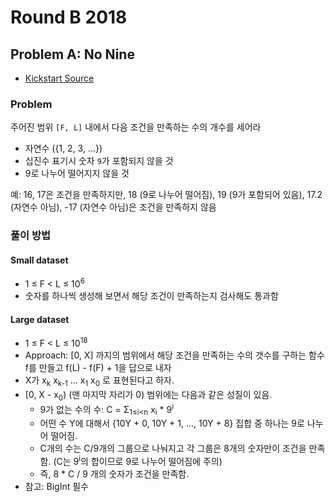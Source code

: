 # Round B 2018

## Problem A: No Nine
* [Kickstart Source](https://codingcompetitions.withgoogle.com/kickstart/round/0000000000050ff4/0000000000051183)

### Problem
주어진 범위 `[F, L]` 내에서 다음 조건을 만족하는 수의 개수를 세어라
 * 자연수 ({1, 2, 3, ...})
 * 십진수 표기시 숫자 `9`가 포함되지 않을 것
 * 9로 나누어 떨어지지 않을 것

예: 16, 17은 조건을 만족하지만, 18 (9로 나누어 떨어짐), 19 (9가 포함되어 있음), 17.2 (자연수 아님), -17 (자연수 아님)은 조건을 만족하지 않음

### 풀이 방법

#### Small dataset
* 1 ≤ F < L ≤ 10<sup>6</sup>
* 숫자를 하나씩 생성해 보면서 해당 조건이 만족하는지 검사해도 통과함

#### Large dataset
* 1 ≤ F < L ≤ 10<sup>18</sup>
* Approach: [0, X] 까지의 범위에서 해당 조건을 만족하는 수의 갯수를 구하는 함수 f를 만들고 f(L) - f(F) + 1을 답으로 내자
* X가 x<sub>k</sub> x<sub>k-1</sub> ... x<sub>1</sub> x<sub>0</sub> 로 표현된다고 하자.
* [0, X - x<sub>0</sub>) (맨 마지막 자리가 0) 범위에는 다음과 같은 성질이 있음.
  - 9가 없는 수의 수: C = Σ<sub>1≤i<n</sub> x<sub>i</sub> * 9<sup>i</sup>
  - 어떤 수 Y에 대해서 {10Y + 0, 10Y + 1, ..., 10Y + 8} 집합 중 하나는 9로 나누어 떨어짐.
  - C개의 수는 C/9개의 그룹으로 나눠지고 각 그룹은 8개의 숫자만이 조건을 만족함. (C는 9<sup>i</sup>의 합이므로 9로 나누어 떨어짐에 주의)
  - 즉, 8 * C / 9 개의 숫자가 조건을 만족함.
* 참고: BigInt 필수


